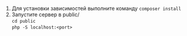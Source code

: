1. Для установки зависимостей выполните команду ``composer install``
2. Запустите сервер в public/ <br> ``cd public`` <br> ``php -S localhost:<port>``
